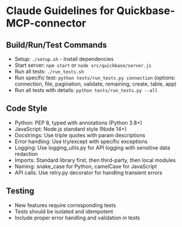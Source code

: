 # Claude Guidelines for Quickbase-MCP-connector

## Build/Run/Test Commands
- Setup: `./setup.sh` - Install dependencies
- Start server: `npm start` or `node src/quickbase/server.js`
- Run all tests: `./run_tests.sh` 
- Run specific test: `python tests/run_tests.py connection` (options: connection, file, pagination, validate, remaining, create, table, app)
- Run all tests with details: `python tests/run_tests.py --all`

## Code Style
- Python: PEP 8, typed with annotations (Python 3.8+)
- JavaScript: Node.js standard style (Node 14+)
- Docstrings: Use triple quotes with param descriptions
- Error handling: Use try/except with specific exceptions
- Logging: Use logging_utils.py for API logging with sensitive data redaction
- Imports: Standard library first, then third-party, then local modules
- Naming: snake_case for Python, camelCase for JavaScript
- API calls: Use retry.py decorator for handling transient errors

## Testing
- New features require corresponding tests
- Tests should be isolated and idempotent
- Include proper error handling and validation in tests